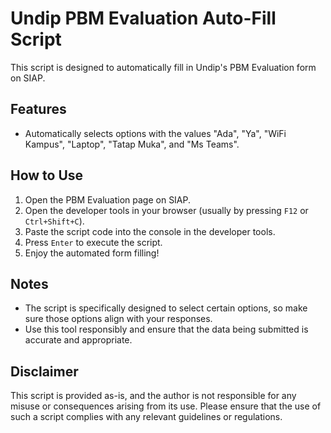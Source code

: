 # Undip PBM Evaluation Auto-Fill Script

This script is designed to automatically fill in Undip's PBM Evaluation form on SIAP. 

## Features

- Automatically selects options with the values "Ada", "Ya", "WiFi Kampus", "Laptop", "Tatap Muka", and "Ms Teams".

## How to Use

1. Open the PBM Evaluation page on SIAP.
2. Open the developer tools in your browser (usually by pressing `F12` or `Ctrl+Shift+C`).
3. Paste the script code into the console in the developer tools.
4. Press `Enter` to execute the script.
5. Enjoy the automated form filling!

## Notes

- The script is specifically designed to select certain options, so make sure those options align with your responses.
- Use this tool responsibly and ensure that the data being submitted is accurate and appropriate.

## Disclaimer

This script is provided as-is, and the author is not responsible for any misuse or consequences arising from its use. Please ensure that the use of such a script complies with any relevant guidelines or regulations.
